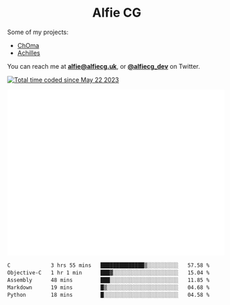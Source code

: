 <h1 align="center">Alfie CG</h1>

Some of my projects:
* [ChOma](https://github.com/opa334/ChOma)
* [Achilles](https://github.com/alfiecg24/Achilles)

You can reach me at **alfie@alfiecg.uk**, or **[@alfiecg_dev](https://twitter.com/alfiecg_dev)** on Twitter.

<a href="https://wakatime.com/@61592169-b9cf-4af8-b6fa-8ac7d4369b01"><img src="https://wakatime.com/badge/user/61592169-b9cf-4af8-b6fa-8ac7d4369b01.svg" alt="Total time coded since May 22 2023" /></a>


<img align="center" src="/github-metrics.svg" alt="Metrics" width="500">

 <!--[![GitHub Streak](https://streak-stats.demolab.com/?user=alfiecg24)](https://git.io/streak-stats)-->

<!--START_SECTION:waka-->

```txt
C             3 hrs 55 mins   ██████████████▒░░░░░░░░░░   57.58 %
Objective-C   1 hr 1 min      ███▓░░░░░░░░░░░░░░░░░░░░░   15.04 %
Assembly      48 mins         ███░░░░░░░░░░░░░░░░░░░░░░   11.85 %
Markdown      19 mins         █▒░░░░░░░░░░░░░░░░░░░░░░░   04.68 %
Python        18 mins         █░░░░░░░░░░░░░░░░░░░░░░░░   04.58 %
```

<!--END_SECTION:waka-->
